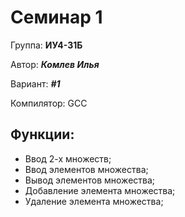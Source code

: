# **Семинар 1**

Группа: **ИУ4-31Б**

Автор: ***Комлев Илья***

Вариант: ***#1***

Компилятор: GCC

## **Функции:**
- Ввод 2-х множеств;
- Ввод элементов множества;
- Вывод элементов множества;
- Добавление элемента множества;
- Удаление элемента множества;
